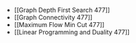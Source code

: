 * [[Graph Depth First Search 477]]
* [[Graph Connectivity 477]]
* [[Maximum Flow Min Cut 477]]
* [[Linear Programming and Duality 477]]